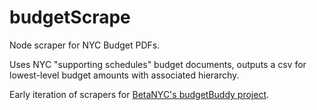 budgetScrape
============

Node scraper for NYC Budget PDFs.

Uses NYC "supporting schedules" budget documents, outputs a csv for lowest-level budget amounts with associated hierarchy.

Early iteration of scrapers for [BetaNYC's budgetBuddy project](https://github.com/betaNYC/budgetBuddy).
